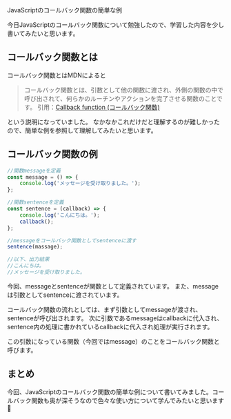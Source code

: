 JavaScriptのコールバック関数の簡単な例

今日JavaScriptのコールバック関数について勉強したので、学習した内容を少し書いてみたいと思います。

## コールバック関数とは
コールバック関数とはMDNによると
> コールバック関数とは、引数として他の関数に渡され、外側の関数の中で呼び出されて、何らかのルーチンやアクションを完了させる関数のことです。
> 引用：[Callback function (コールバック関数)](https://developer.mozilla.org/ja/docs/Glossary/Callback_function)

という説明になっていました。
なかなかこれだけだと理解するのが難しかったので、簡単な例を参照して理解してみたいと思います。

## コールバック関数の例
```js
//関数messageを定義
const message = () => {
    console.log('メッセージを受け取りました。');
};

//関数sentenceを定義
const sentence = (callback) => {
    console.log('こんにちは。');
    callback();
};

//messageをコールバック関数としてsentenceに渡す
sentence(massage);

//以下、出力結果
//こんにちは。
//メッセージを受け取りました。
```
今回、messageとsentenceが関数として定義されています。
また、messageは引数としてsentenceに渡されています。

コールバック関数の流れとしては、まず引数としてmessageが渡され、sentenceが呼び出されます。
次に引数であるmessageはcallbackに代入され、sentence内の処理に書かれているcallbackに代入され処理が実行されます。

この引数になっている関数（今回ではmessage）のことをコールバック関数と呼びます。

## まとめ
今回、JavaScriptのコールバック関数の簡単な例について書いてみました。コールバック関数も奥が深そうなので色々な使い方について学んでみたいと思います🏃